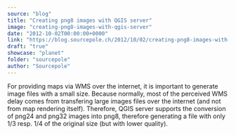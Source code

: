 ```yaml
---
source: "blog"
title: "Creating png8 images with QGIS server"
image: "creating-png8-images-with-qgis-server"
date: "2012-10-02T00:00:00+0000"
link: "https://blog.sourcepole.ch/2012/10/02/creating-png8-images-with-qgis-server/"
draft: "true"
showcase: "planet"
folder: "sourcepole"
author: "Sourcepole"
---
```


For providing maps via WMS over the internet, it is important to generate image files with a small size. Because normally, most of the perceived WMS delay comes from transfering large images files over the internet (and not from map rendering itself). Therefore, QGIS server supports the conversion of png24 and png32 images into png8, therefore generating a file with only 1/3 resp. 1/4 of the original size (but with lower quality).
